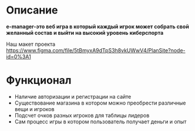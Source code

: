 # Описание
__e-manager-это веб игра в который каждый игрок может собрать свой желанный состав и выйти на высокий уровень киберспорта__ 

Наш макет проекта https://www.figma.com/file/5tBmyxA9dTpS3h8vkUWwV4/PlanSite?node-id=0%3A1

# Функционал

- Наличие авторизации и регистрации на сайте
- Существование магазина в котором можно преобрести различные вещи и игроков
- Подсчет очков разных игроков для таблицы лидеров
- Сам процесс игры в котором пользователь получает деньги и опыт
